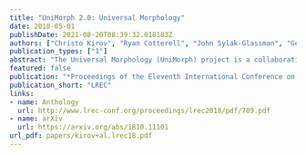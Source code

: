 ```yaml
---
title: "UniMorph 2.0: Universal Morphology"
date: 2018-05-01
publishDate: 2021-08-20T08:39:32.018183Z
authors: ["Christo Kirov", "Ryan Cotterell", "John Sylak-Glassman", "Géraldine Walther", "Ekaterina Vylomova", "Patrick Xia", "Manaal Faruqui", "Sabrina Mielke", "Arya McCarthy", "Sandra Kübler", "David Yarowsky", "Jason Eisner", "Mans Hulden"]
publication_types: ["1"]
abstract: "The Universal Morphology (UniMorph) project is a collaborative effort to improve how NLP handles complex morphology across the world’s languages. The project releases annotated morphological data using a universal tagset, the UniMorph schema. Each inflected form is associated with a lemma, which typically carries its underlying lexical meaning, and a bundle of morphological features from our schema. Additional supporting data and tools are also released on a per-language basis when available. UniMorph is based at the Center for Language and Speech Processing (CLSP) at Johns Hopkins University in Baltimore, Maryland. This paper details advances made to the collection, annotation, and dissemination of project resources since the initial UniMorph release described at LREC 2016."
featured: false
publication: "*Proceedings of the Eleventh International Conference on Language Resources and Evaluation*"
publication_short: "LREC"
links:
- name: Anthology
  url: http://www.lrec-conf.org/proceedings/lrec2018/pdf/789.pdf
- name: arXiv
  url: https://arxiv.org/abs/1810.11101
url_pdf: papers/kirov+al.lrec18.pdf
---
```


